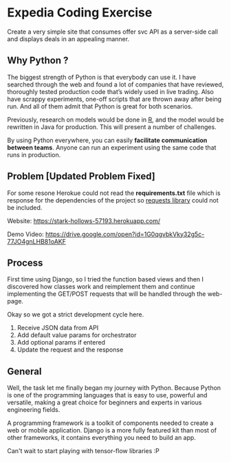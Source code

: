 # Expedia Coding Exercise
Create a very simple site that consumes offer svc API as a server-side call and displays deals in an appealing manner.

## Why Python ?

The biggest strength of Python is that everybody can use it. I have searched through the web and found a lot of companies that have reviewed, thoroughly tested production code that’s widely used in live trading. Also have scrappy experiments, one-off scripts that are thrown away after being run. And all of them admit that Python is great for both scenarios.

Previously, research on models would be done in  [R](https://en.wikipedia.org/wiki/R_(programming_language)), and the model would be rewritten in Java for production. This will present a number of challenges.

By using Python everywhere, you can easily  **facilitate communication between teams**. Anyone can run an experiment using the same code that runs in production.

## Problem [Updated Problem Fixed]

For some resone Herokue could not read the **requirements.txt** file which is response for the dependencies of the project so [requests library](https://github.com/requests/requests) could not be included.

Website: https://stark-hollows-57193.herokuapp.com/

Demo Video: https://drive.google.com/open?id=1G0qgvbkVky32g5c-77JO4gnLHB81oAKF

## Process

First time using Django, so I tried the function based views and then I discovered how classes work and reimplement them and continue implementing the GET/POST requests that will be handled through the web-page.

Okay so we got a strict development cycle here.
1. Receive JSON data from API
2. Add default value params for orchestrator
3. Add optional params if entered
4. Update the request and the response

## General

Well, the task let me finally began my journey with Python. Because Python is one of the programming languages that is easy to use, powerful and versatile, making a great choice for beginners and experts in various engineering fields.

A programming framework is a toolkit of components needed to create a web or mobile application. Django is a more fully featured kit than most of other frameworks, it contains everything you need to build an app.


Can't wait to start playing with tensor-flow libraries :P
